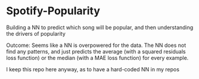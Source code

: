# Spotify-Popularity
Building a NN to predict which song will be popular, and then understanding the drivers of popularity

Outcome: Seems like a NN is overpowered for the data. The NN does not find any patterns, and just predicts the average (with a squared residuals loss function) or the median (with 
a MAE loss function) for every example.

I keep this repo here anyway, as to have a hard-coded NN in my repos
